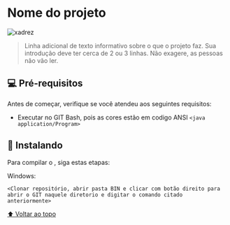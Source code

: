 # Nome do projeto

<!---Esses são exemplos. Veja https://shields.io para outras pessoas ou para personalizar este conjunto de escudos. Você pode querer incluir dependências, status do projeto e informações de licença aqui--->

<img src="xadrez.png" alt="xadrez">

> Linha adicional de texto informativo sobre o que o projeto faz. Sua introdução deve ter cerca de 2 ou 3 linhas. Não exagere, as pessoas não vão ler.

## 💻 Pré-requisitos

Antes de começar, verifique se você atendeu aos seguintes requisitos:
<!---Estes são apenas requisitos de exemplo. Adicionar, duplicar ou remover conforme necessário--->
* Executar no GIT Bash, pois as cores estão em codigo ANSI `<java application/Program>`

## 🚀 Instalando <Xadrez>

Para compilar o <Xadrez>, siga estas etapas:

Windows:
```
<Clonar repositório, abrir pasta BIN e clicar com botão direito para abrir o GIT naquele diretorio e digitar o comando citado anteriormente>
```

[⬆ Voltar ao topo](#nome-do-projeto)<br>
